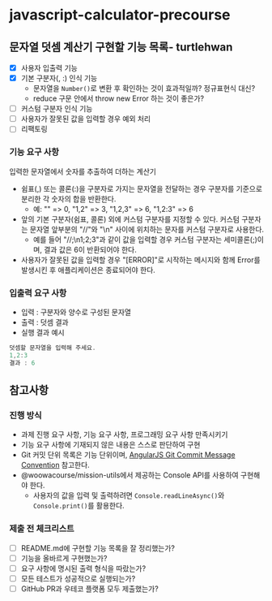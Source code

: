 # javascript-calculator-precourse

## 문자열 덧셈 계산기 구현할 기능 목록- turtlehwan

- [x] 사용자 입출력 기능
- [x] 기본 구분자(, :) 인식 기능
  - 문자열을 `Number()`로 변환 후 확인하는 것이 효과적일까? 정규표현식 대신?
  - reduce 구문 안에서 throw new Error 하는 것이 좋은가?
- [ ] 커스텀 구분자 인식 기능
- [ ] 사용자가 잘못된 값을 입력할 경우 예외 처리
- [ ] 리팩토링

### 기능 요구 사항

입력한 문자열에서 숫자를 추출하여 더하는 계산기

- 쉼표(,) 또는 콜론(:)을 구분자로 가지는 문자열을 전달하는 경우 구분자를 기준으로 분리한 각 숫자의 합을 반환한다.
  - 예: "" => 0, "1,2" => 3, "1,2,3" => 6, "1,2:3" => 6
- 앞의 기본 구분자(쉼표, 콜론) 외에 커스텀 구분자를 지정할 수 있다. 커스텀 구분자는 문자열 앞부분의 "//"와 "\n" 사이에 위치하는 문자를 커스텀 구분자로 사용한다.
  - 예를 들어 "//;\n1;2;3"과 같이 값을 입력할 경우 커스텀 구분자는 세미콜론(;)이며, 결과 값은 6이 반환되어야 한다.
- 사용자가 잘못된 값을 입력할 경우 "[ERROR]"로 시작하는 메시지와 함께 Error를 발생시킨 후 애플리케이션은 종료되어야 한다.

### 입출력 요구 사항

- 입력 : 구분자와 양수로 구성된 문자열
- 출력 : 덧셈 결과
- 실행 결과 예시

```js
덧셈할 문자열을 입력해 주세요.
1,2:3
결과 : 6
```

## 참고사항

### 진행 방식

- 과제 진행 요구 사항, 기능 요구 사항, 프로그래밍 요구 사항 만족시키기
- 기능 요구 사항에 기재되지 않은 내용은 스스로 판단하여 구현
- Git 커밋 단위 목록은 기능 단위이며, [AngularJS Git Commit Message Convention](https://gist.github.com/stephenparish/9941e89d80e2bc58a153) 참고한다.
- @woowacourse/mission-utils에서 제공하는 Console API를 사용하여 구현해야 한다.
  - 사용자의 값을 입력 및 출력하려면 `Console.readLineAsync()`와 `Console.print()`를 활용한다.

### 제출 전 체크리스트

- [ ] README.md에 구현할 기능 목록을 잘 정리했는가?
- [ ] 기능을 올바르게 구현했는가?
- [ ] 요구 사항에 명시된 출력 형식을 따랐는가?
- [ ] 모든 테스트가 성공적으로 실행되는가?
- [ ] GitHub PR과 우테코 플랫폼 모두 제출했는가?
